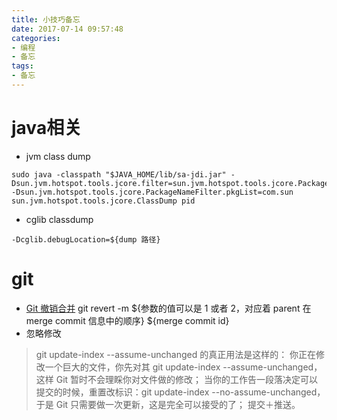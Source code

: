 ```yaml
---
title: 小技巧备忘
date: 2017-07-14 09:57:48
categories: 
- 编程
- 备忘
tags:
- 备忘
---
```


# java相关
* jvm class dump
```
sudo java -classpath "$JAVA_HOME/lib/sa-jdi.jar" -Dsun.jvm.hotspot.tools.jcore.filter=sun.jvm.hotspot.tools.jcore.PackageNameFilter -Dsun.jvm.hotspot.tools.jcore.PackageNameFilter.pkgList=com.sun  sun.jvm.hotspot.tools.jcore.ClassDump pid
```
* cglib classdump
```
-Dcglib.debugLocation=${dump 路径}
```

<!-- more-->

# git
* [Git 撤销合并](http://blog.psjay.com/posts/git-revert-merge-commit/)
git revert -m ${参数的值可以是 1 或者 2，对应着 parent 在 merge commit 信息中的顺序} ${merge commit id}
* 忽略修改
> git update-index --assume-unchanged 的真正用法是这样的：
> 你正在修改一个巨大的文件，你先对其 git update-index --assume-unchanged，这样 Git 暂时不会理睬你对文件做的修改；
当你的工作告一段落决定可以提交的时候，重置改标识：git update-index --no-assume-unchanged，于是 Git 只需要做一次更新，这是完全可以接受的了；
> 提交＋推送。